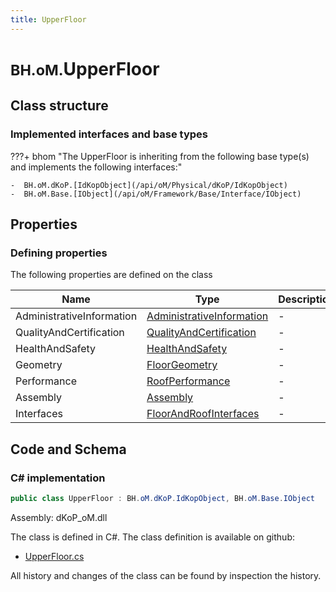 ```yaml
---
title: UpperFloor
---
```


# <small>BH.oM.</small>**UpperFloor**



## Class structure

### Implemented interfaces and base types

???+ bhom "The UpperFloor is inheriting from the following base type(s) and implements the following interfaces:"

    -  BH.oM.dKoP.[IdKopObject](/api/oM/Physical/dKoP/IdKopObject)
    -  BH.oM.Base.[IObject](/api/oM/Framework/Base/Interface/IObject)


## Properties



### Defining properties

The following properties are defined on the class

| Name             | Type             | Description      | Quantity         |
|------------------|------------------|------------------|------------------|
| AdministrativeInformation | [AdministrativeInformation](/api/oM/Physical/dKoP/AdministrativeInformation/AdministrativeInformation) | - | - |
| QualityAndCertification | [QualityAndCertification](/api/oM/Physical/dKoP/QualityAndCertification/QualityAndCertification) | - | - |
| HealthAndSafety | [HealthAndSafety](/api/oM/Physical/dKoP/HealthAndSafety/HealthAndSafety) | - | - |
| Geometry | [FloorGeometry](/api/oM/Physical/dKoP/Geometry/FloorGeometry) | - | - |
| Performance | [RoofPerformance](/api/oM/Physical/dKoP/Perfomance/RoofPerformance) | - | - |
| Assembly | [Assembly](/api/oM/Physical/dKoP/Assembly/Assembly) | - | - |
| Interfaces | [FloorAndRoofInterfaces](/api/oM/Physical/dKoP/Interfaces/FloorAndRoofInterfaces) | - | - |


## Code and Schema

### C# implementation

``` C# title="C#"
public class UpperFloor : BH.oM.dKoP.IdKopObject, BH.oM.Base.IObject
```

Assembly: dKoP_oM.dll

The class is defined in C#. The class definition is available on github:

- [UpperFloor.cs](https://github.com/BHoM/dKoP_Toolkit/blob/develop/dKoP_oM/Schemas\UpperFloor.cs)

All history and changes of the class can be found by inspection the history.
